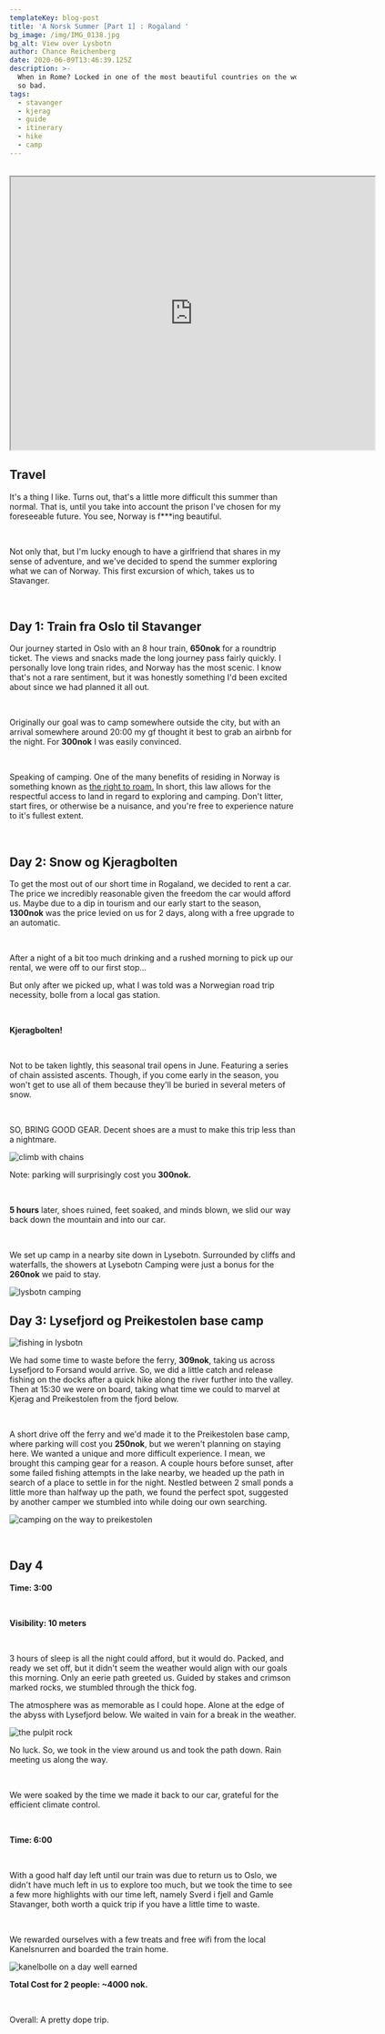 ```yaml
---
templateKey: blog-post
title: 'A Norsk Summer [Part 1] : Rogaland '
bg_image: /img/IMG_0138.jpg
bg_alt: View over Lysbotn
author: Chance Reichenberg
date: 2020-06-09T13:46:39.125Z
description: >-
  When in Rome? Locked in one of the most beautiful countries on the world isn't
  so bad.  
tags:
  - stavanger
  - kjerag
  - guide
  - itinerary
  - hike
  - camp
---
```

<div class="article-text">

</br>

<iframe src="https://www.google.com/maps/d/embed?mid=1POHfcie_0nDVuUop2K0eT86ONTK9BhSW&hl=en" width="640" height="480"></iframe>

## Travel

It's a thing I like. Turns out, that's a little more difficult this summer than normal. That is, until you take into account the prison I've chosen for my foreseeable future. You see, Norway is f\*\**ing beautiful. 

</br>

Not only that, but I'm lucky enough to have a girlfriend that shares in my sense of adventure, and we've decided to spend the summer exploring what we can of Norway. This first excursion of which, takes us to Stavanger. 

</br>

## Day 1: Train fra Oslo til Stavanger

Our journey started in Oslo with an 8 hour train, **650nok** for a roundtrip ticket. The views and snacks made the long journey pass fairly quickly. I personally love long train rides, and Norway has the most scenic. I know that's not a rare sentiment, but it was honestly something I'd been excited about since we had planned it all out.

</br>

Originally our goal was to camp somewhere outside the city, but with an arrival somewhere around 20:00 my gf thought it best to grab an airbnb for the night. For **300nok** I was easily convinced.

</br>

Speaking of camping. One of the many benefits of residing in Norway is something known as <a href="https://www.visitnorway.com/plan-your-trip/travel-tips-a-z/right-of-access" target="_blank">the right to roam.</a> In short, this law allows for the respectful access to land in regard to exploring and camping. Don't litter, start fires, or otherwise be a nuisance, and you're free to experience nature to it's fullest extent.

</br>

## Day 2: Snow og Kjeragbolten

To get the most out of our short time in Rogaland, we decided to rent a car. The price we incredibly reasonable given the freedom the car would afford us. Maybe due to a dip in tourism and our early start to the season, **1300nok** was the price levied on us for 2 days, along with a free upgrade to an automatic. 

</br>

After a night of a bit too much drinking and a rushed morning to pick up our rental, we were off to our first stop...

But only after we picked up, what I was told was a Norwegian road trip necessity, bolle from a local gas station.

</br>

**Kjeragbolten!**

</br>

Not to be taken lightly, this seasonal trail opens in June. Featuring a series of chain assisted ascents. Though, if you come early in the season, you won't get to use all of them because they'll be buried in several meters of snow.

</br>

SO, BRING GOOD GEAR. Decent shoes are a must to make this trip less than a nightmare.

</div>

<div class="article-image">

![climb with chains ](/img/IMG_0062.jpg "ascent to kjeragbolten")

</div>

<div class="article-text">

Note: parking will surprisingly cost you **300nok.**

</br>

**5 hours** later, shoes ruined, feet soaked, and minds blown, we slid our way back down the mountain and into our car.

</br>

We set up camp in a nearby site down in Lysebotn. Surrounded by cliffs and waterfalls, the showers at Lysebotn Camping were just a bonus for the **260nok** we paid to stay.

</div>

<div class="article-image">

![lysbotn camping](/img/IMG_0200.jpg "lysbotn camping")

</div>

<div class="article-text">

## Day 3: Lysefjord og Preikestolen base camp

</div>

<div class="article-image">

![fishing in lysbotn](/img/IMG_0240.jpg "fishing in lysbotn")

</div>

<div class="article-text">

We had some time to waste before the ferry, **309nok**, taking us across Lysefjord to Forsand would arrive. So, we did a little catch and release fishing on the docks after a quick hike along the river further into the valley. Then at 15:30 we were on board, taking what time we could to marvel at Kjerag and Preikestolen from the fjord below.

</br>

A short drive off the ferry and we'd made it to the Preikestolen base camp, where parking will cost you **250nok**, but we weren't planning on staying here. We wanted a unique and more difficult experience. I mean, we brought this camping gear for a reason. A couple hours before sunset, after some failed fishing attempts in the lake nearby, we headed up the path in search of a place to settle in for the night. Nestled between 2 small ponds a little more than halfway up the path, we found the perfect spot, suggested by another camper we stumbled into while doing our own searching.

</div>

<div class="article-image">

![camping on the way to preikestolen](/img/IMG_0325.jpg "camping on the way to preikestolen")

</div>

<div class="article-text">

</br>

## Day 4

**Time: 3:00**

</br>

**Visibility: 10 meters**

</br>

3 hours of sleep is all the night could afford, but it would do. Packed, and ready we set off, but it didn't seem the weather would align with our goals this morning. Only an eerie path greeted us. Guided by stakes and crimson marked rocks, we stumbled through the thick fog.

The atmosphere was as memorable as I could hope. Alone at the edge of the abyss with Lysefjord below. We waited in vain for a break in the weather. 

</div>

<div class="article-image">

![the pulpit rock](/img/IMG_0368.jpg "Pulpit Rock in fog")

</div>

<div class="article-text">

No luck. So, we took in the view around us and took the path down. Rain meeting us along the way. 

</br>

We were soaked by the time we made it back to our car, grateful for the efficient climate control.

</br>

**Time: 6:00**

</br>

With a good half day left until our train was due to return us to Oslo, we didn't have much left in us to explore too much, but we took the time to see a few more highlights with our time left, namely Sverd i fjell and Gamle Stavanger, both worth a quick trip if you have a little time to waste. 

</br>

We rewarded ourselves with a few treats and free wifi from the local Kanelsnurren and boarded the train home.

</div>

<div class="article-image">

![kanelbolle on a day well earned](/img/IMG_0414.jpg "kanelbolle on a day well earned")

</div>

<div class="article-text">

**Total Cost for 2 people: ~4000 nok.**

</br>

Overall: A pretty dope trip. 

</div>
